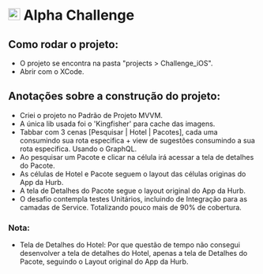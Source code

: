# <img src="https://avatars1.githubusercontent.com/u/7063040?v=4&s=200.jpg" alt="HU" width="24" /> Alpha Challenge

## Como rodar o projeto:

- O projeto se encontra na pasta "projects > Challenge_iOS".
- Abrir com o XCode.

## Anotações sobre a construção do projeto:

- Criei o projeto no Padrão de Projeto MVVM.
- A única lib usada foi o 'Kingfisher' para cache das imagens.
- Tabbar com 3 cenas [Pesquisar | Hotel | Pacotes], cada uma consumindo sua rota especifica + view de sugestões consumindo a sua rota especifica. Usando o GraphQL.
- Ao pesquisar um Pacote e clicar na célula irá acessar a tela de detalhes do Pacote.
- As células de Hotel e Pacote seguem o layout das células originas do App da Hurb.
- A tela de Detalhes do Pacote segue o layout original do App da Hurb.
- O desafio contempla testes Unitários, incluindo de Integração para as camadas de Service. Totalizando pouco mais de 90% de cobertura.

### Nota:
- Tela de Detalhes do Hotel: Por que questão de tempo não consegui desenvolver a tela de detalhes do Hotel, apenas a tela de Detalhes do Pacote, seguindo o Layout original do App da Hurb.